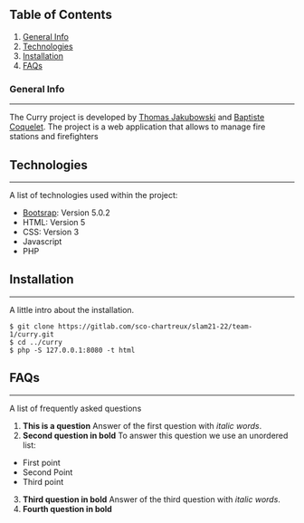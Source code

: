 ## Table of Contents
1. [General Info](#general-info)
2. [Technologies](#technologies)
3. [Installation](#installation)
5. [FAQs](#faqs)
### General Info
***
The Curry project is developed by [Thomas Jakubowski](https://gitlab.com/T.Jakubowski) and [Baptiste Coquelet](https://gitlab.com/B.CoQueLeT).
The project is a web application that allows to manage fire stations and firefighters

## Technologies
***
A list of technologies used within the project:
* [Bootsrap](https://getbootstrap.com/docs/5.0/getting-started/introduction/): Version 5.0.2
* HTML: Version 5
* CSS: Version 3
* Javascript
* PHP

## Installation
***
A little intro about the installation. 
```
$ git clone https://gitlab.com/sco-chartreux/slam21-22/team-1/curry.git
$ cd ../curry
$ php -S 127.0.0.1:8080 -t html
```

## FAQs
***
A list of frequently asked questions
1. **This is a question**
Answer of the first question with _italic words_. 
2. __Second question in bold__ 
To answer this question we use an unordered list:
* First point
* Second Point
* Third point
3. **Third question in bold**
Answer of the third question with *italic words*.
4. **Fourth question in bold**




